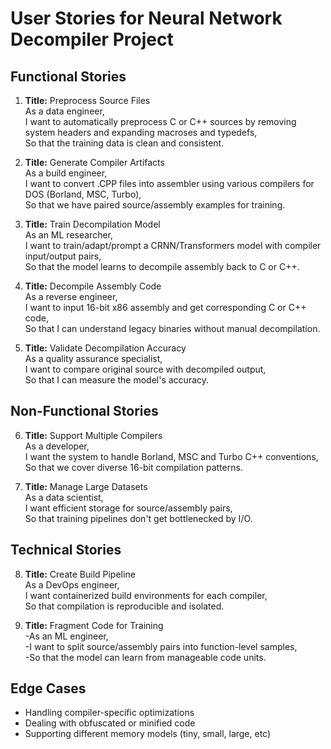 # User Stories for Neural Network Decompiler Project

## Functional Stories
1. **Title:** Preprocess Source Files  
As a data engineer,  
I want to automatically preprocess C or C++ sources by removing system headers and expanding macroses and typedefs,  
So that the training data is clean and consistent.

2. **Title:** Generate Compiler Artifacts  
As a build engineer,  
I want to convert .CPP files into assembler using various compilers for DOS (Borland, MSC, Turbo),  
So that we have paired source/assembly examples for training.

3. **Title:** Train Decompilation Model  
As an ML researcher,  
I want to train/adapt/prompt a CRNN/Transformers model with compiler input/output pairs,  
So that the model learns to decompile assembly back to C or C++.

4. **Title:** Decompile Assembly Code  
As a reverse engineer,  
I want to input 16-bit x86 assembly and get corresponding C or C++ code,  
So that I can understand legacy binaries without manual decompilation.

5. **Title:** Validate Decompilation Accuracy  
As a quality assurance specialist,  
I want to compare original source with decompiled output,  
So that I can measure the model's accuracy.

## Non-Functional Stories
6. **Title:** Support Multiple Compilers  
As a developer,  
I want the system to handle Borland, MSC and Turbo C++ conventions,  
So that we cover diverse 16-bit compilation patterns.

7. **Title:** Manage Large Datasets  
As a data scientist,  
I want efficient storage for source/assembly pairs,  
So that training pipelines don't get bottlenecked by I/O.

## Technical Stories
8. **Title:** Create Build Pipeline  
As a DevOps engineer,  
I want containerized build environments for each compiler,  
So that compilation is reproducible and isolated.

9. **Title:** Fragment Code for Training  
-As an ML engineer,  
-I want to split source/assembly pairs into function-level samples,  
-So that the model can learn from manageable code units.

## Edge Cases
- Handling compiler-specific optimizations
- Dealing with obfuscated or minified code
- Supporting different memory models (tiny, small, large, etc)
